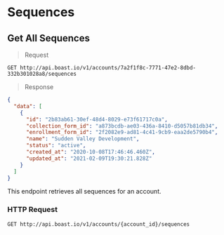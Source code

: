 # Sequences

## Get All Sequences

> Request

```
GET http://api.boast.io/v1/accounts/7a2f1f8c-7771-47e2-8dbd-332b301028a8/sequences
```

> Response

```json
{
  "data": [
    {
      "id": "2b83ab61-30ef-48d4-8029-e73f61717c0a",
      "collection_form_id": "a873bcdb-ae03-436a-8410-d5057b81db34",
      "enrollment_form_id": "2f2082e9-ad81-4c41-9cb9-eaa2de5790b4",
      "name": "Sudden Valley Development",
      "status": "active",
      "created_at": "2020-10-08T17:46:46.460Z",
      "updated_at": "2021-02-09T19:30:21.828Z"
    }
  ]
}
```

This endpoint retrieves all sequences for an account.

### HTTP Request

`GET http://api.boast.io/v1/accounts/{account_id}/sequences`
